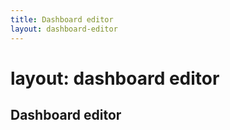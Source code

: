 ```yaml
---
title: Dashboard editor
layout: dashboard-editor
---
```


# layout: dashboard editor

## Dashboard editor
